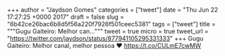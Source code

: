 
+++
author = "Jaydson Gomes"
categories = ["tweet"]
date = "Thu Jun 22 17:27:25 +0000 2017"
draft = false
slug = "6b42ce26bac6b8d5f56a220f7926f501ceec5381"
tags = ["tweet"]
title = """Gugu Gaiteiro: Melhor can..."""
tweet = true
micro = true
tweet_url = "https://twitter.com/jaydson/status/877941105295331333"
+++
Gugu Gaiteiro: Melhor canal, melhor pessoa ❤️ https://t.co/CULmE7cwMW
